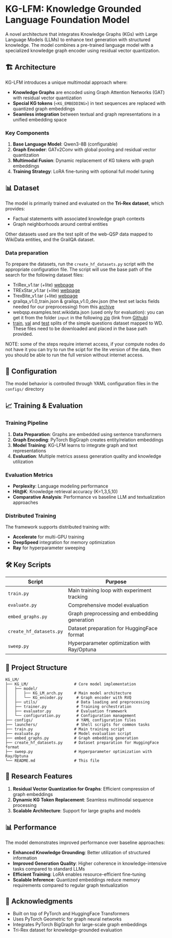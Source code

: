 # KG-LFM: Knowledge Grounded Language Foundation Model

A novel architecture that integrates Knowledge Graphs (KGs) with Large Language Models (LLMs) to enhance text generation with structured knowledge. The model combines a pre-trained language model with a specialized knowledge graph encoder using residual vector quantization.

## 🏗️ Architecture

KG-LFM introduces a unique multimodal approach where:

- **Knowledge Graphs** are encoded using Graph Attention Networks (GAT) with residual vector quantization
- **Special KG tokens** (`<KG_EMBEDDING>`) in text sequences are replaced with quantized graph embeddings
- **Seamless integration** between textual and graph representations in a unified embedding space

### Key Components

1. **Base Language Model**: Qwen3-8B (configurable)
2. **Graph Encoder**: GATv2Conv with global pooling and residual vector quantization
3. **Multimodal Fusion**: Dynamic replacement of KG tokens with graph embeddings
4. **Training Strategy**: LoRA fine-tuning with optional full model tuning

## 📊 Dataset

The model is primarily trained and evaluated on the **Tri-Rex dataset**, which provides:
- Factual statements with associated knowledge graph contexts
- Graph neighborhoods around central entities

Other datasets used are the test split of the web-QSP data mapped to WikiData entities, and the GrailQA dataset.

### Data preparation

To prepare the datasets, run the `create_hf_datasets.py` script with the appropriate configuration file.
The script will use the base path of the search for the following dataset files:
- TriRex_v1.tar (+lite) [webpage](https://zenodo.org/records/15166163)
- TRExStar_v1.tar (+lite) [webpage](https://zenodo.org/records/15165974)
- TrexBite_v1.tar (+lite) [webpage](https://zenodo.org/records/15165883)
- grailqa_v1.0_train.json & grailqa_v1.0_dev.json (the test set lacks fields needed for our preprocessing) from this [archive](https://dl.orangedox.com/WyaCpL?dl=1) 
- webqsp.examples.test.wikidata.json (used only for evaluation): you can get it from the folder `input` in the following [zip](https://public.ukp.informatik.tu-darmstadt.de/coling2018-graph-neural-networks-question-answering/WebQSP_WD_v1.zip) (link from [Github](https://github.com/UKPLab/coling2018-graph-neural-networks-question-answering/blob/master/WEBQSP_WD_README.md))
- [train](https://github.com/askplatypus/wikidata-simplequestions/raw/master/annotated_wd_data_train_answerable.txt), [val](https://github.com/askplatypus/wikidata-simplequestions/raw/master/annotated_wd_data_valid_answerable.txt) and [test](https://github.com/askplatypus/wikidata-simplequestions/raw/master/annotated_wd_data_test_answerable.txt) splits of the simple questions dataset mapped to WD.
These files need to be downloaded and placed in the base path provided.

NOTE: some of the steps require internet access, if your compute nodes do not have it you can try to run the scipt for the lite version of the data, then you should be able to run the full version without internet access.

## 🔧 Configuration

The model behavior is controlled through YAML configuration files in the `configs/` directory

## 📈 Training & Evaluation

### Training Pipeline

1. **Data Preparation**: Graphs are embedded using sentence transformers
2. **Graph Encoding**: PyTorch BigGraph creates entity/relation embeddings
3. **Model Training**: KG-LFM learns to integrate graph and text representations
4. **Evaluation**: Multiple metrics assess generation quality and knowledge utilization

### Evaluation Metrics

- **Perplexity**: Language modeling performance
- **Hit@K**: Knowledge retrieval accuracy (K=1,3,5,10)
- **Comparative Analysis**: Performance vs baseline LLM and textualization approaches

### Distributed Training

The framework supports distributed training with:
- **Accelerate** for multi-GPU training
- **DeepSpeed** integration for memory optimization
- **Ray** for hyperparameter sweeping


## 🛠️ Key Scripts

| Script | Purpose |
|--------|---------|
| `train.py` | Main training loop with experiment tracking |
| `evaluate.py` | Comprehensive model evaluation |
| `embed_graphs.py` | Graph preprocessing and embedding generation |
| `create_hf_datasets.py` | Dataset preparation for HuggingFace format |
| `sweep.py` | Hyperparameter optimization with Ray/Optuna |

## 📁 Project Structure

```
KG_LM/
├── KG_LM/                    # Core model implementation
│   ├── model/
│   │   ├── KG_LM_arch.py     # Main model architecture
│   │   └── KG_encoder.py      # Graph encoder with RVQ
│   ├── utils/                 # Data loading and preprocessing
│   ├── trainer.py             # Training orchestration
│   ├── evaluator.py           # Evaluation framework
│   └── configuration.py       # Configuration management
├── configs/                   # YAML configuration files
├── launchers/                 # Shell scripts for common tasks
├── train.py                  # Main training script
├── evaluate.py               # Model evaluation script
├── embed_graphs.py           # Graph embedding generation
├── create_hf_datasets.py     # Dataset preparation for HuggingFace format
├── sweep.py                  # Hyperparameter optimization with Ray/Optuna
└── README.md                 # This file
```

## 🔬 Research Features

1. **Residual Vector Quantization for Graphs**: Efficient compression of graph embeddings
2. **Dynamic KG Token Replacement**: Seamless multimodal sequence processing
4. **Scalable Architecture**: Support for large graphs and models


## 📊 Performance

The model demonstrates improved performance over baseline approaches:

- **Enhanced Knowledge Grounding**: Better utilization of structured information
- **Improved Generation Quality**: Higher coherence in knowledge-intensive tasks compared to standard LLMs
- **Efficient Training**: LoRA enables resource-efficient fine-tuning
- **Scalable Inference**: Quantized embeddings reduce memory requirements compared to regular graph textualization

## 🙏 Acknowledgments

- Built on top of PyTorch and HuggingFace Transformers
- Uses PyTorch Geometric for graph neural networks
- Integrates PyTorch BigGraph for large-scale graph embeddings
- Tri-Rex dataset for knowledge-grounded evaluation